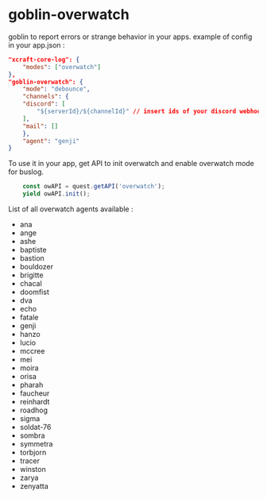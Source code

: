 # goblin-overwatch

goblin to report errors or strange behavior in your apps.
example of config in your app.json :

```json
"xcraft-core-log": {
    "modes": ["overwatch"]
},
"goblin-overwatch": {
    "mode": "debounce",
    "channels": {
    "discord": [
        "${serverId}/${channelId}" // insert ids of your discord webhook
    ],
    "mail": []
    },
    "agent": "genji"
}
```

To use it in your app, get API to init overwatch and enable overwatch mode for buslog.

```javascript
    const owAPI = quest.getAPI('overwatch');
    yield owAPI.init();
```

List of all overwatch agents available :

- ana
- ange
- ashe
- baptiste
- bastion
- bouldozer
- brigitte
- chacal
- doomfist
- dva
- echo
- fatale
- genji
- hanzo
- lucio
- mccree
- mei
- moira
- orisa
- pharah
- faucheur
- reinhardt
- roadhog
- sigma
- soldat-76
- sombra
- symmetra
- torbjorn
- tracer
- winston
- zarya
- zenyatta

